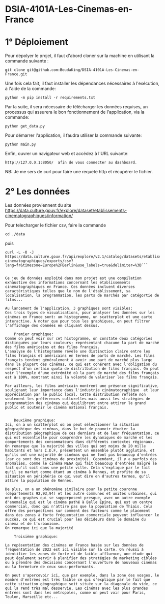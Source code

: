 # DSIA-4101A-Les-Cinemas-en-France

# 1° Déploiement 

Pour dépolyer le projet, il faut d'abord cloner sur la machine en utilisant la commande suivante : 
```
git clone git@github.com:BoudaKing/DSIA-4101A-Les-Cinemas-en-France.git
```

Une fois cela fait, il faut installer les dépendances nécessaires à l'exécution, à l'aide de la commande: 
```
python -m pip install -r requirements.txt
```

Par la suite, il sera nécessaire de télécharger les données requises, un processus qui assurera le bon fonctionnement de l'application, via la commande:
```
python get_data.py
```
Pour démarrer l'application, il faudra utiliser la commande suivante:  
```
python main.py
```

Enfin, ouvrer un navigateur web et accédez à l'URL suivante: 
```
http://127.0.0.1:8050/  afin de vous connecter au dashboard. 
```

NB: Je me sers de curl pour faire une requete http et récupérer le fichier.
# 2° Les données 

Les données proviennent du site https://data.culture.gouv.fr/explore/dataset/etablissements-cinematographiques/information/

Pour telecharger le fichier csv, faire la commande 

```
cd ./data
```

puis 

```
curl -L -O -J https://data.culture.gouv.fr/api/explore/v2.1/catalog/datasets/etablissements-cinematographiques/exports/csv?lang=fr&timezone=Europe%2FBerlin&use_labels=true&delimiter=%3B```


Ce jeu de données exploité dans mon projet est une compilation exhaustive des informations concernant les établissements cinématographiques en France. Ces données incluent diverses caractéristiques telles que le nom de l'établissement, sa localisation, la programmation, les parts de marchés par catégortie de films...

Au lancement de l'application, 3 graphiques sont visibles:
Ces trois types de visualisations, pour analyser les données sur les cinémas en France sont: un histogramme, un scatterplot et une carte interactive. À noter que pour tous les graphiques, on peut filtrer l'affichage des données en cliquant dessus.

    Premier graphique:
Comme on peut voir sur cet histogramme, on constate deux catégories distinguées par leurs couleurs; représentant chacune la part de marché des films américains et des films français. 
L'analyse de l'histogramme révèle une distinction claire entre les films français et américains en termes de parts de marché. Les films français tendent généralement à avoir une part de marché plus large dans la plupart des cinémas, ce qui est cohérent avec l'obligation du respect d'un certain quota de distritbution de films français. On peut voir l'exemple d'une extrémité où la part de marché des films français est à 100%, montrant ainsi la volonté de valoriser les films français.

Par ailleurs, les films américain montrent une présence significative, soulignant leur importance dans l'industrie cinématographique  et leur appréciation par le public local. Cette distribution reflète non seulement les préférences culturelles mais aussi les stratégies de programmation des cinémas qui équilibrent entre attirer le grand public et soutenir le cinéma national français.


    Deuxième graphique: 
Ici, on a un scatterplot où on peut sélectionner la situation géographique des cinémas, dans le but de pouvoir étudier la distribution géographique de ces derniers et de leur fréquentation, ce qui est essentielle pour comprendre les dynamiques de marché et les comportements des consommateurs dans différents contextes régionaux. On remarque que la majorité des villes qui ont moins de 20 mille habitants et hors I.D.F, présentent un ensemble plutôt agglutiné, et qu'ils ont une majorité de cinémas qui ne font pas beaucoup d'entrées (car ce sont des cinémas de proximité). Cependant, il y a parfois des anomalies, comme le cinéma MEGA qui fait beaucoup d'entrées malgré le fait qu'il soit dans une petite ville. Cela s'explique par le fait qu'il se market comme étant un cinéma à Rennes, et profite de sa situation en périphérie ce qui veut dire en d'autres termes, qu'il attire la population de Rennes. 

De plus, on a un phénomène similaire pour la petite couronne (départements 92,93,94) et les autre communes et unités urbaines, qui ont des graphes qui se supperposent presque, avec un autre exemple d'anomalie qui est le cinéma pathé à Belle Epine, qui est un centre commercial, donc qui n'attire pas que la population de Thiais. Cela offre des perspectives sur comment des facteurs comme le placement dans des zones à forte fréquentation commerciale peuvent influencer le succès, ce qui est crucial pour les décideurs dans le domaine du cinéma et de l'urbanisme.
On remarque ici que la majorité

    Troisième graphique: 

La repésentation des cinémas en France basée sur les données de fréquentation de 2022 est ici visible sur la carte. On réussi à identifier les zones de forte et de faible affluence, une étude qui peut également servir à planifier des stratégies de marketing ciblées ou à prendre des décisions concernant l'ouverture de nouveaux cinémas ou la fermeture de ceux sous-performants. 

On peut s'apercevoir ici, que par exemple, dans la zone des vosges, le nombre d'entrées est très faible ce qui s'explique par le fait que cette situation géographique soit située sur la diagonale du vide, ce qui la rend très mal desservie. Les cinémas avec les plus grandes entrées sont dans les métropoles, comme on peut voir pour Paris, Toulon, Marseille etc...











 